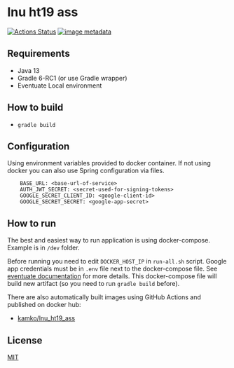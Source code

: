 # lnu ht19 ass
[![Actions Status](https://github.com/kamko/lnu_ht19_ass/workflows/Java%20CI/badge.svg)](https://github.com/kamko/lnu_ht19_ass/actions)
[![image metadata](https://images.microbadger.com/badges/image/kamko/lnu_ht19_ass.svg)](https://microbadger.com/images/kamko/lnu_ht19_ass "kamko/lnu_ht19_ass image metadata")

## Requirements
- Java 13
- Gradle 6-RC1 (or use Gradle wrapper)
- Eventuate Local environment

## How to build
- `gradle build`

## Configuration
Using environment variables provided to docker container. 
If not using docker you can also use Spring configuration via files.

```
    BASE_URL: <base-url-of-service>
    AUTH_JWT_SECRET: <secret-used-for-signing-tokens>
    GOOGLE_SECRET_CLIENT_ID: <google-client-id>
    GOOGLE_SECRET_SECRET: <google-app-secret>
```

## How to run
The best and easiest way to run application is using docker-compose. Example is in `/dev` folder. 

Before running you need to edit `DOCKER_HOST_IP` in `run-all.sh` script. 
Google app credentials must be in `.env` file next to the docker-compose file.
See [eventuate documentation](http://eventuate.io/docs/usingdocker.html) for more details.
This docker-compose file will build new artifact (so you need to run `gradle build` before).

There are also automatically built images using GitHub Actions and published on docker hub:
- [kamko/lnu_ht19_ass](https://hub.docker.com/r/kamko/lnu_ht19_ass)

## License
[MIT](LICENSE)